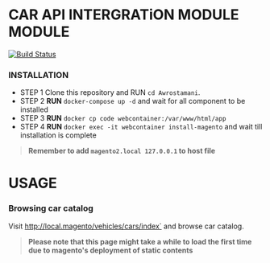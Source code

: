 # CAR API INTERGRATiON MODULE MODULE

[![Build Status](https://travis-ci.org/joemccann/dillinger.svg?branch=master)](https://travis-ci.org/joemccann/dillinger)

### INSTALLATION
  -  STEP 1
    Clone this repository and RUN `cd Awrostamani`.
  -  STEP 2 
     **RUN** `docker-compose up -d` and wait for all component to be installed
  -  STEP 3
     **RUN** `docker cp code webcontainer:/var/www/html/app`
  -  STEP 4
     **RUN** `docker exec -it webcontainer install-magento` and wait till installation is complete
> **Remember to add `magento2.local 127.0.0.1` to host file**

# USAGE
### Browsing car catalog
Visit http://local.magento/vehicles/cars/index` and browse car catalog. 
> **Please note that this page might take a while to load the first time due to magento's deployment of static contents**